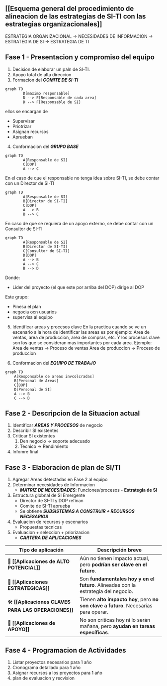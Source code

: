 
## [[Esquema general del procedimiento de alineacion de las estrategias de SI-TI con las estrategias organizacionales]]

ESTRATEGIA ORGANIZACIONAL -> NECESIDADES DE INFORMACION -> ESTRATEGIA DE SI -> ESTRATEGIA DE TI

## Fase 1 - Presentacion y compromiso del equipo
1. Decision de elaborar un paln de SI-TI.
2. Apoyo total de alta direccion
3. Formacion del ***COMITE DE SI-TI***
 
```mermaid
graph TD
		D[maximo responsable]
		D --> E[Responsable de cada area]
		D --> F[Responsable de SI]
```
ellos se encargan de 
- Supervisar
- Priotrizar
- Asignan recursos
- Aprueban

4. Conformacion del ***GRUPO BASE***
```mermaid
graph TD
		A[Responsable de SI]
		C[DOP]
		A --> C
```

En el caso de que el responsable no tenga idea sobre SI-TI, se debe contar con un Director de SI-TI

```mermaid
graph TD
		A[Responsable de SI]
		B[Director de SI-TI]
		C[DOP]
		A --> B
		B --> C
```

En caso de que se requiera de un apoyo externo, se debe contar con un Consultor de SI-TI

```mermaid
graph TD
		A[Responsable de SI]
		B[Director de SI-TI]
		C[Consultor de SI-TI]
		D[DOP]
		A --> B
		A --> C
		B --> D
```

Donde:
- Lider del proyecto (el que este por arriba del DOP) dirige al DOP

Este grupo:
- Pinesa el plan
- negocia ocn usuarios
- supervisa al equipo

5. Identificar areas y procesos clave
	En la practica cuando se ve un escenario a la hora de identificar las areas es por ejemplo:
	Area de ventas, area de produccion, area de compras, etc.
	Y los procesos clave son los que se consideran mas importantes por cada area. Ejemplo:
	Area de ventas -> Proceso de ventas
	Area de produccion -> Proceso de produccion

6. Conformacion del ***EQUIPO DE TRABAJO***
```mermaid
graph TD
	A[Responsable de areas invcolcradas]
	B[Personal de Areas]
	C[DOP]
	D[Personal de SI]
	A --> B
	C --> D
```



## Fase 2 - Descripcion de la Situacion actual
1. Identificar ***AREAS Y PROCESOS*** de negocio
2. Describir SI existentes
3. Criticar SI existentes
	1. Den negocio -> soporte adecuado
	2. Tecnico -> Rendimiento
4. Infomre final

## Fase 3 - Elaboracion de plan de SI/TI
1. Agregar Areas detectadas en Fase 2 al equipo
2. Determinar necesidades de Informacion
	- ***MATRIZ DE NECESIDADES***: Funciones/procesos - **Estrategia de SI**
3. Estructura globnal de SI Emergente
	- Director de SI-TI y DOP refinan
	- Comite de SI-TI aprueba
	- Se obtiene ***SUBSISTEMAS A  CONSTRUIR + RECURSOS NECESARIOS***
4. Evaluacion de recursos y escenarios
	- Propuestas tecnicas
5. Evaluacion + seleccion + priorizacion 
	- ***CARTERA DE APLICACIONES***

| Tipo de aplicación                                   | Descripción breve                                                                    |
| ---------------------------------------------------- | ------------------------------------------------------------------------------------ |
| 🧪 **[[Aplicaciones de ALTO POTENCIAL]]**            | Aún no tienen impacto actual, pero **podrían ser clave en el futuro**.               |
| 🎯 **[[Aplicaciones ESTRATEGICAS]]**                 | Son **fundamentales hoy y en el futuro**. Alineadas con la estrategia del negocio.   |
| 🛠️ **[[Aplicaciones CLAVES PARA LAS OPERACIONES]]** | Tienen **alto impacto hoy**, pero **no son clave a futuro**. Necesarias para operar. |
| 🧩 **[[Aplicaciones de APOYO]]**                     | No son críticas hoy ni lo serán mañana, pero **ayudan en tareas específicas**.       |

## Fase 4 - Programacion de Actividades
1. Listar proyectos necesarios para 1 año
2. Cronograma detallado para 1 año
3. Asignar recursos a los proyectos para 1 año
4. plan de evaluacion y recvision
